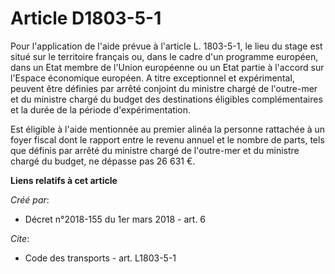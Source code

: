 # Article D1803-5-1

Pour l'application de l'aide prévue à l'article L. 1803-5-1, le lieu du stage est situé sur le territoire français ou, dans
le cadre d'un programme européen, dans un Etat membre de l'Union européenne ou un Etat partie à l'accord sur l'Espace
économique européen. A titre exceptionnel et expérimental, peuvent être définies par arrêté conjoint du ministre chargé de
l'outre-mer et du ministre chargé du budget des destinations éligibles complémentaires et la durée de la période
d'expérimentation. 

Est éligible à l'aide mentionnée au premier alinéa la personne rattachée à un foyer fiscal dont le rapport entre le revenu
annuel et le nombre de parts, tels que définis par arrêté du ministre chargé de l'outre-mer et du ministre chargé du budget,
ne dépasse pas 26 631 €.

**Liens relatifs à cet article**

_Créé par_:

  - Décret n°2018-155 du 1er mars 2018 - art. 6

_Cite_:

  - Code des transports - art. L1803-5-1
